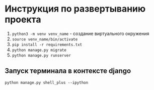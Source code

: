# Инструкция по развертыванию проекта

1. `python3 -m venv venv_name` - создание виртуального окружения
2. `source venv_name/bin/activate`
3. `pip install -r requirements.txt`
4. `python manage.py migrate`
5. `python manage.py runserver`


## Запуск терминала в контексте django
`python manage.py shell_plus --ipython`
